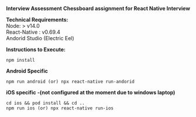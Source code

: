 **Interview Assessment**
**Chessboard assignment for React Native Interview**

**Technical Requirements:**\
Node: > v14.0\
React-Native : v0.69.4\
Andorid Studio (Electric Eel)

**Instructions to Execute:** 

```
npm install
```

**Android Specific**
```
npm run android (or) npx react-native run-andorid
```

**iOS specific -(not configured at the moment due to windows laptop)**
```
cd ios && pod install && cd .. 
npm run ios (or) npx react-native run-ios
```

